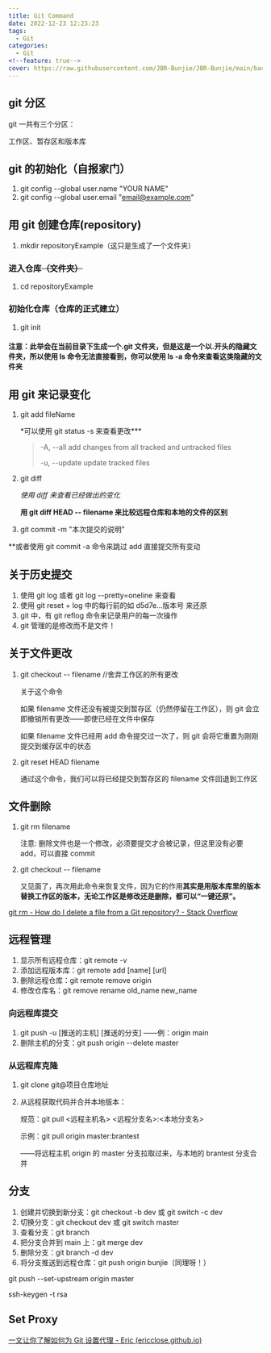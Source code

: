 ```yaml
---
title: Git Command
date: 2022-12-23 12:23:23
tags:
  - Git
categories:
  - Git
<!--feature: true-->
cover: https://raw.githubusercontent.com/JBR-Bunjie/JBR-Bunjie/main/back.jpg
---
```


## git 分区

git 一共有三个分区：

工作区、暂存区和版本库

## git 的初始化（自报家门）

1. git config --global user.name "YOUR NAME"
2. git config --global user.email "email@example.com"

## 用 git 创建仓库(repository)

1. mkdir repositoryExample（这只是生成了一个文件夹）

### 进入仓库~~（文件夹）~~

1. cd repositoryExample

### 初始化仓库（仓库的正式建立）

1. git init

#### 注意：此举会在当前目录下生成一个.git 文件夹，但是这是一个以.开头的隐藏文件夹，所以使用 ls 命令无法直接看到，你可以使用 ls -a 命令来查看这类隐藏的文件夹

## 用 git 来记录变化

1. git add fileName

   \*可以使用 git status -s 来查看更改\*\*\*

   > -A, --all add changes from all tracked and untracked files
   >
   > -u, --update update tracked files

2. git diff

   _使用 diff 来查看已经做出的变化_

   **用 git diff HEAD -- filename 来比较远程仓库和本地的文件的区别**

3. git commit -m "本次提交的说明"

   >

\*\*或者使用 git commit -a 命令来跳过 add 直接提交所有变动

## 关于历史提交

1. 使用 git log 或者 git log --pretty=oneline 来查看
2. 使用 git reset + log 中的每行前的如 d5d7e...版本号 来还原
3. git 中，有 git reflog 命令来记录用户的每一次操作
4. git 管理的是修改而不是文件！

## 关于文件更改

1. git checkout -- filename //舍弃工作区的所有更改

   关于这个命令

    如果 filename 文件还没有被提交到暂存区（仍然停留在工作区），则 git 会立即撤销所有更改——即使已经在文件中保存

    如果 filename 文件已经用 add 命令提交过一次了，则 git 会将它重置为刚刚提交到缓存区中的状态

2. git reset HEAD filename

   通过这个命令，我们可以将已经提交到暂存区的 filename 文件回退到工作区

## 文件删除

1. git rm filename

   注意: 删除文件也是一个修改，必须要提交才会被记录，但这里没有必要 add，可以直接 commit

2. git checkout -- filename

   又见面了，再次用此命令来恢复文件，因为它的作用**其实是用版本库里的版本替换工作区的版本，无论工作区是修改还是删除，都可以“一键还原”。**

[git rm - How do I delete a file from a Git repository? - Stack Overflow](https://stackoverflow.com/questions/2047465/how-do-i-delete-a-file-from-a-git-repository)

## 远程管理

1. 显示所有远程仓库：git remote -v
2. 添加远程版本库：git remote add [name] [url]
3. 删除远程仓库：git remote remove origin
4. 修改仓库名：git remove rename old_name new_name

### 向远程库提交

1. git push -u [推送的主机] [推送的分支] ——例：origin main
2. 删除主机的分支：git push origin --delete master

### 从远程库克隆

1. git clone git@项目仓库地址

2. 从远程获取代码并合并本地版本：

   规范：git pull <远程主机名> <远程分支名>:<本地分支名>

   示例：git pull origin master:brantest

    ——将远程主机 origin 的 master 分支拉取过来，与本地的 brantest 分支合并

## 分支

1. 创建并切换到新分支：git checkout -b dev 或 git switch -c dev
2. 切换分支：git checkout dev 或 git switch master
3. 查看分支：git branch
4. 把分支合并到 main 上：git merge dev
5. 删除分支：git branch -d dev
6. 将分支推送到远程仓库：git push origin bunjie（同理呀！）

git push --set-upstream origin master

ssh-keygen -t rsa

## Set Proxy

[一文让你了解如何为 Git 设置代理 - Eric (ericclose.github.io)](https://ericclose.github.io/git-proxy-config.html)
